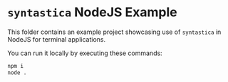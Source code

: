 # `syntastica` NodeJS Example

This folder contains an example project showcasing use of `syntastica` in NodeJS
for terminal applications.

You can run it locally by executing these commands:

```bash
npm i
node .
```
